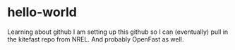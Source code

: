 # hello-world
Learning about github
I am setting up this github so I can (eventually) 
pull in the kitefast repo from NREL. 
And probably OpenFast as well.
